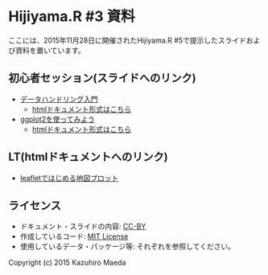 # Hijiyama.R #3 資料

ここには、2015年11月28日に開催されたHijiyama.R #5で提示したスライドおよび資料を置いています。

## 初心者セッション(スライドへのリンク)
- [データハンドリング入門](https://kazutan.github.io/HijiyamaR3/data_handling_s.html)
    - [htmlドキュメント形式はこちら](https://kazutan.github.io/HijiyamaR3/data_handling_d.html)
- [ggplot2を使ってみよう](https://kazutan.github.io/HijiyamaR3/ggplot2_s.html)
    - [htmlドキュメント形式はこちら](https://kazutan.github.io/HijiyamaR3/ggplot2_d.html)

## LT(htmlドキュメントへのリンク)
- [leafletではじめる地図プロット](https://kazutan.github.io/HijiyamaR3/leaflet_lite_s.html)

## ライセンス
- ドキュメント・スライドの内容: [CC-BY](http://creativecommons.org/licenses/by/4.0/)
- 作成しているコード: [MIT License](http://opensource.org/licenses/mit-license.php)
- 使用しているデータ・パッケージ等: それぞれを参照してください。

Copyright (c) 2015 Kazuhiro Maeda